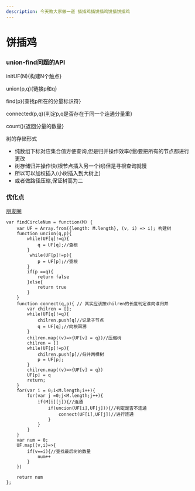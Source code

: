 ```yaml
---
description: 今天教大家做一道 插插鸡插饼插鸡饼插饼插鸡
---
```


# 饼插鸡



### union-find问题的API

initUF(N){构建N个触点}&#x20;

union(p,q){链接p和q}&#x20;

find(p){查找p所在的分量标识符}&#x20;

connected(p,q){判定p,q是否存在于同一个连通分量重}

&#x20;count(){返回分量的数量}



树的存储形式

* 纯数组下标对应集合值方便查询,但是归并操作效率(慢)要把所有的节点都进行更改
* 树存储归并操作快(根节点插入另一个树)但是寻根查询就慢
* 所以可以加权插入(小树插入到大树上)
* 或者做路径压缩,保证树高为二

### 优化点

[朋友圈](https://leetcode-cn.com/problems/friend-circles/)

```
var findCircleNum = function(M) {
    var UF = Array.from({length: M.length}, (v, i) => i); 构建树
    function uncion(q,p){
        while(UF[q]!=q){
            q = UF[q];//查根
        }
         while(UF[p]!=p){
            p = UF[p];//查根
        }
        if(p ==q){
            return false
        }else{
            return true
        }
    }
    function connect(q,p){ // 其实应该按chilren的长度判定谁向谁归并
        var chilren = [];
        while(UF[q]!=q){
            chilren.push[q]//记录子节点
            q = UF[q];//向根回溯
        }
        chilren.map((v)=>{UF[v] = q})//压缩树
        chilren = []
        while(UF[p]!=p){
            chilren.push[p]//归并两棵树
            p = UF[p];
        }
        chilren.map((v)=>{UF[v] = q})
        UF[p] = q
        return;
    }
    for(var i = 0;i<M.length;i++){
        for(var j =0;j<M.length;j++){
            if(M[i][j]){//连通
                if(uncion(UF[i],UF[j])){//判定是否不连通
                    connect(UF[i],UF[j])//进行连通
                }
            }
        }
    }
    var num = 0;
    UF.map((v,i)=>{
        if(v==i){//查找最后树的数量
            num++
        }
    })

    return num
};
```
